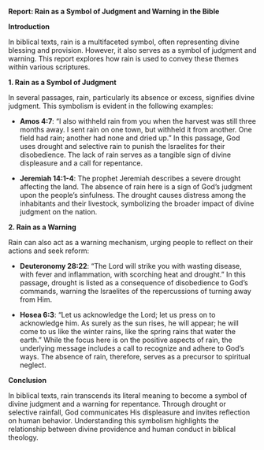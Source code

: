 **Report: Rain as a Symbol of Judgment and Warning in the Bible**

**Introduction**

In biblical texts, rain is a multifaceted symbol, often representing divine blessing and provision. However, it also serves as a symbol of judgment and warning. This report explores how rain is used to convey these themes within various scriptures.

**1. Rain as a Symbol of Judgment**

In several passages, rain, particularly its absence or excess, signifies divine judgment. This symbolism is evident in the following examples:

- **Amos 4:7**: “I also withheld rain from you when the harvest was still three months away. I sent rain on one town, but withheld it from another. One field had rain; another had none and dried up.” In this passage, God uses drought and selective rain to punish the Israelites for their disobedience. The lack of rain serves as a tangible sign of divine displeasure and a call for repentance.

- **Jeremiah 14:1-4**: The prophet Jeremiah describes a severe drought affecting the land. The absence of rain here is a sign of God’s judgment upon the people’s sinfulness. The drought causes distress among the inhabitants and their livestock, symbolizing the broader impact of divine judgment on the nation.

**2. Rain as a Warning**

Rain can also act as a warning mechanism, urging people to reflect on their actions and seek reform:

- **Deuteronomy 28:22**: “The Lord will strike you with wasting disease, with fever and inflammation, with scorching heat and drought.” In this passage, drought is listed as a consequence of disobedience to God’s commands, warning the Israelites of the repercussions of turning away from Him.

- **Hosea 6:3**: “Let us acknowledge the Lord; let us press on to acknowledge him. As surely as the sun rises, he will appear; he will come to us like the winter rains, like the spring rains that water the earth.” While the focus here is on the positive aspects of rain, the underlying message includes a call to recognize and adhere to God’s ways. The absence of rain, therefore, serves as a precursor to spiritual neglect.

**Conclusion**

In biblical texts, rain transcends its literal meaning to become a symbol of divine judgment and a warning for repentance. Through drought or selective rainfall, God communicates His displeasure and invites reflection on human behavior. Understanding this symbolism highlights the relationship between divine providence and human conduct in biblical theology.
